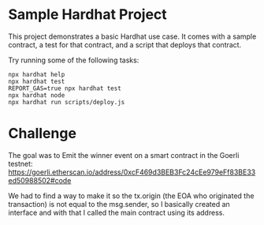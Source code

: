 # Sample Hardhat Project

This project demonstrates a basic Hardhat use case. It comes with a sample contract, a test for that contract, and a script that deploys that contract.

Try running some of the following tasks:

```shell
npx hardhat help
npx hardhat test
REPORT_GAS=true npx hardhat test
npx hardhat node
npx hardhat run scripts/deploy.js
```

# Challenge

The goal was to Emit the winner event on a smart contract in the Goerli testnet: https://goerli.etherscan.io/address/0xcF469d3BEB3Fc24cEe979eFf83BE33ed50988502#code

We had to find a way to make it so the tx.origin (the EOA who originated the transaction) is not equal to the msg.sender, so I basically created an interface and with that I called the main contract using its address.
